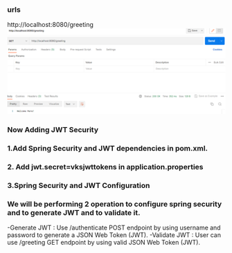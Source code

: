 ### urls
http://localhost:8080/greeting
![img.png](img.png)

### Now Adding JWT Security
### 1.Add Spring Security and JWT dependencies in pom.xml.
### 2. Add jwt.secret=vksjwttokens in application.properties 
### 3.Spring Security and JWT Configuration
### We will be performing 2 operation to configure spring security and to generate JWT and to validate it.
-Generate JWT : Use /authenticate POST endpoint by using username and password to generate a JSON Web Token (JWT).
-Validate JWT : User can use /greeting GET endpoint by using valid JSON Web Token (JWT).


